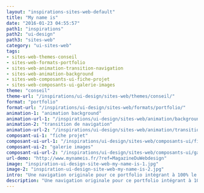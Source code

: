 ```yaml
---
layout: "inspirations-sites-web-default"
title: "My name is"
date: "2016-01-23 04:55:57"
path1: "inspirations"
path2: "ui-design"
path3: "sites-web"
category: "ui-sites-web"
tags:
- sites-web-themes-conseil
- sites-web-formats-portfolio
- sites-web-animation-transition-navigation
- sites-web-animation-background
- sites-web-composants-ui-fiche-projet
- sites-web-composants-ui-galerie-images
theme: "conseil"
theme-url: "/inspirations/ui-design/sites-web/themes/conseil/"
format: "portfolio"
format-url: "/inspirations/ui-design/sites-web/formats/portfolio/"
animation-1: "animation background"
animation-url-1: "/inspirations/ui-design/sites-web/animation/background/"
animation-2: "transition de navigation"
animation-url-2: "/inspirations/ui-design/sites-web/animation/transition-navigation/"
composant-ui-1: "fiche projet"
composant-ui-url-1: "/inspirations/ui-design/sites-web/composants-ui/fiche-projet/"
composant-ui-2: "galerie images"
composant-ui-url-2: "/inspirations/ui-design/sites-web/composants-ui/galerie-images/"
url-demo: "http://www.mynameis.fr/?ref=MagazineDuWebdesign"
image: "inspiration-ui-design-site-web-my-name-is-1.jpg"
image-2: "inspiration-ui-design-site-web-my-name-is-2.jpg"
intro: "Une navigation originale pour ce portfolio intégrant à 100% le logo dans l'éditorial du site. #smart."
description: "Une navigation originale pour ce portfolio intégrant à 100% le logo dans l'éditorial du site. #smart."
---
```

